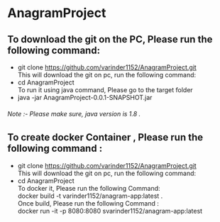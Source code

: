 # AnagramProject
## To download the git on the PC, Please run the following command: 
- git clone https://github.com/varinder1152/AnagramProject.git <br />
This will download the git on pc, run the following command: <br />
- cd AnagramProject <br />
To run it using java command, Please go to the target folder  <br />
- java -jar AnagramProject-0.0.1-SNAPSHOT.jar  <br />


###### Note :- Please make sure, java version is 1.8 .


## To create docker Container , Please run the following command :
- git clone https://github.com/varinder1152/AnagramProject.git <br />
This will download the git on pc, run the following command: <br />
- cd AnagramProject <br />
To docker it, Please run the following Command: </br>
docker build -t varinder1152/anagram-app:latest . </br>
Once build, Please run the following Command :</br>
docker run -it -p 8080:8080 svarinder1152/anagram-app:latest



